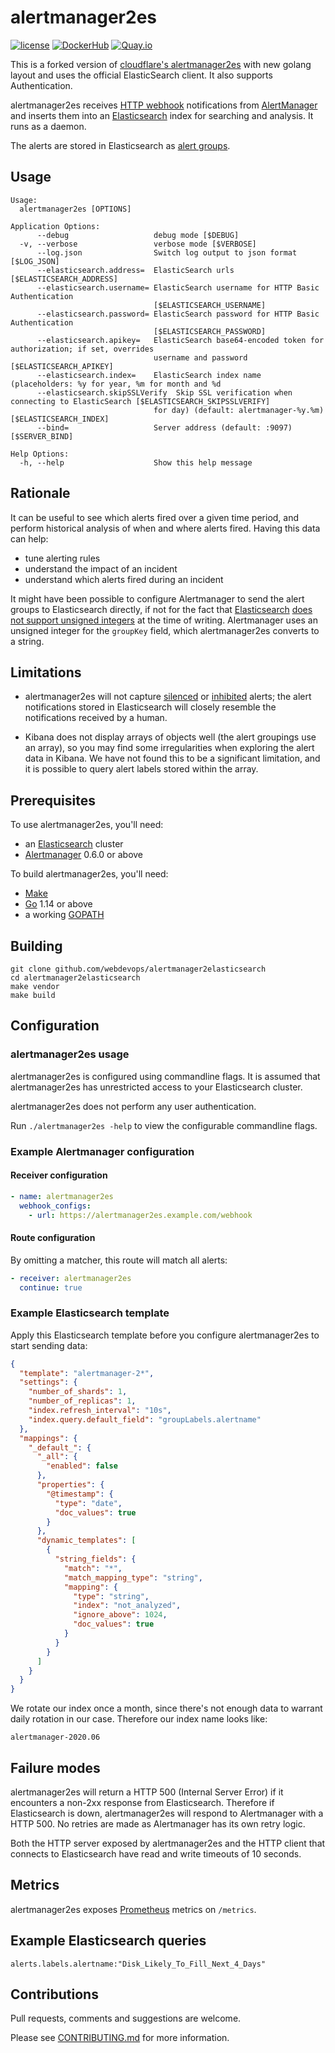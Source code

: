 # alertmanager2es

[![license](https://img.shields.io/github/license/webdevops/alertmanager2es.svg)](https://github.com/webdevops/alertmanager2es/blob/master/LICENSE)
[![DockerHub](https://img.shields.io/badge/DockerHub-webdevops%2Falertmanager2es-blue)](https://hub.docker.com/r/webdevops/alertmanager2es/)
[![Quay.io](https://img.shields.io/badge/Quay.io-webdevops%2Falertmanager2es-blue)](https://quay.io/repository/webdevops/alertmanager2es)

This is a forked version of [cloudflare's alertmanager2es](https://github.com/cloudflare/alertmanager2es) with
new golang layout and uses the official ElasticSearch client. It also supports Authentication.

alertmanager2es receives [HTTP webhook][] notifications from [AlertManager][]
and inserts them into an [Elasticsearch][] index for searching and analysis. It
runs as a daemon.

The alerts are stored in Elasticsearch as [alert groups][].

[alert groups]: https://prometheus.io/docs/alerting/alertmanager/#grouping
[AlertManager]: https://github.com/prometheus/alertmanager
[Elasticsearch]: https://www.elastic.co/products/elasticsearch
[HTTP webhook]: https://prometheus.io/docs/alerting/configuration/#webhook-receiver-<webhook_config>

## Usage

```
Usage:
  alertmanager2es [OPTIONS]

Application Options:
      --debug                   debug mode [$DEBUG]
  -v, --verbose                 verbose mode [$VERBOSE]
      --log.json                Switch log output to json format [$LOG_JSON]
      --elasticsearch.address=  ElasticSearch urls [$ELASTICSEARCH_ADDRESS]
      --elasticsearch.username= ElasticSearch username for HTTP Basic Authentication
                                [$ELASTICSEARCH_USERNAME]
      --elasticsearch.password= ElasticSearch password for HTTP Basic Authentication
                                [$ELASTICSEARCH_PASSWORD]
      --elasticsearch.apikey=   ElasticSearch base64-encoded token for authorization; if set, overrides
                                username and password [$ELASTICSEARCH_APIKEY]
      --elasticsearch.index=    ElasticSearch index name (placeholders: %y for year, %m for month and %d
      --elasticsearch.skipSSLVerify  Skip SSL verification when connecting to ElasticSearch [$ELASTICSEARCH_SKIPSSLVERIFY]
                                for day) (default: alertmanager-%y.%m) [$ELASTICSEARCH_INDEX]
      --bind=                   Server address (default: :9097) [$SERVER_BIND]

Help Options:
  -h, --help                    Show this help message
```


## Rationale

It can be useful to see which alerts fired over a given time period, and
perform historical analysis of when and where alerts fired. Having this data
can help:

- tune alerting rules
- understand the impact of an incident
- understand which alerts fired during an incident

It might have been possible to configure Alertmanager to send the alert groups
to Elasticsearch directly, if not for the fact that [Elasticsearch][] [does not
support unsigned integers][] at the time of writing. Alertmanager uses an
unsigned integer for the `groupKey` field, which alertmanager2es converts to a
string.

[does not support unsigned integers]: https://github.com/elastic/elasticsearch/issues/13951

## Limitations

- alertmanager2es will not capture [silenced][] or [inhibited][] alerts; the alert
  notifications stored in Elasticsearch will closely resemble the notifications
  received by a human.

[silenced]: https://prometheus.io/docs/alerting/alertmanager/#silences
[inhibited]: https://prometheus.io/docs/alerting/alertmanager/#inhibition

- Kibana does not display arrays of objects well (the alert groupings use an
  array), so you may find some irregularities when exploring the alert data in
  Kibana. We have not found this to be a significant limitation, and it is
  possible to query alert labels stored within the array.

## Prerequisites

To use alertmanager2es, you'll need:

- an [Elasticsearch][] cluster
- [Alertmanager][] 0.6.0 or above

To build alertmanager2es, you'll need:

- [Make][]
- [Go][] 1.14 or above
- a working [GOPATH][]

[Make]: https://www.gnu.org/software/make/
[Go]: https://golang.org/dl/
[GOPATH]: https://golang.org/cmd/go/#hdr-GOPATH_environment_variable

## Building

    git clone github.com/webdevops/alertmanager2elasticsearch
    cd alertmanager2elasticsearch
    make vendor
    make build

## Configuration

### alertmanager2es usage

alertmanager2es is configured using commandline flags. It is assumed that
alertmanager2es has unrestricted access to your Elasticsearch cluster.

alertmanager2es does not perform any user authentication.

Run `./alertmanager2es -help` to view the configurable commandline flags.

### Example Alertmanager configuration

#### Receiver configuration

```yaml
- name: alertmanager2es
  webhook_configs:
    - url: https://alertmanager2es.example.com/webhook
```

#### Route configuration

By omitting a matcher, this route will match all alerts:

```yaml
- receiver: alertmanager2es
  continue: true
```

### Example Elasticsearch template

Apply this Elasticsearch template before you configure alertmanager2es to start
sending data:

```json
{
  "template": "alertmanager-2*",
  "settings": {
    "number_of_shards": 1,
    "number_of_replicas": 1,
    "index.refresh_interval": "10s",
    "index.query.default_field": "groupLabels.alertname"
  },
  "mappings": {
    "_default_": {
      "_all": {
        "enabled": false
      },
      "properties": {
        "@timestamp": {
          "type": "date",
          "doc_values": true
        }
      },
      "dynamic_templates": [
        {
          "string_fields": {
            "match": "*",
            "match_mapping_type": "string",
            "mapping": {
              "type": "string",
              "index": "not_analyzed",
              "ignore_above": 1024,
              "doc_values": true
            }
          }
        }
      ]
    }
  }
}
```

We rotate our index once a month, since there's not enough data to warrant
daily rotation in our case. Therefore our index name looks like:

    alertmanager-2020.06

## Failure modes

alertmanager2es will return a HTTP 500 (Internal Server Error) if it encounters
a non-2xx response from Elasticsearch. Therefore if Elasticsearch is down,
alertmanager2es will respond to Alertmanager with a HTTP 500. No retries are
made as Alertmanager has its own retry logic.

Both the HTTP server exposed by alertmanager2es and the HTTP client that
connects to Elasticsearch have read and write timeouts of 10 seconds.

## Metrics

alertmanager2es exposes [Prometheus][] metrics on `/metrics`.

[Prometheus]: https://prometheus.io/

## Example Elasticsearch queries

    alerts.labels.alertname:"Disk_Likely_To_Fill_Next_4_Days"

## Contributions

Pull requests, comments and suggestions are welcome.

Please see [CONTRIBUTING.md](CONTRIBUTING.md) for more information.

